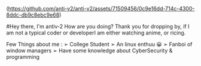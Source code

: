 (https://github.com/anti-v2/anti-v2/assets/71509456/0c9e16dd-714c-4300-8ddc-db9c8ebc9e68)

#Hey there, I'm antiv-2
How are you doing? Thank you for dropping by, if I am not a typical coder or developerI am either watching anime, or ricing. 

Few Things about me :
➢ College Student 
➢ An linux enthuu 😀
➢ Fanboi of window managers
➢ Have some knowledge about CyberSecurity & programming
